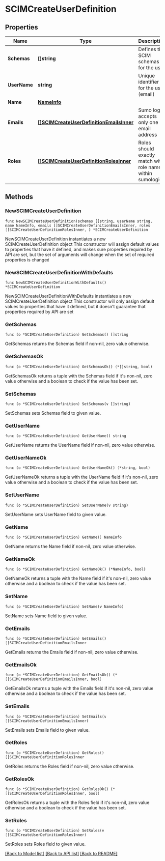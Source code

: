 # SCIMCreateUserDefinition

## Properties

Name | Type | Description | Notes
------------ | ------------- | ------------- | -------------
**Schemas** | **[]string** | Defines the SCIM schemas for the user | 
**UserName** | **string** | Unique identifier for the user (email) | 
**Name** | [**NameInfo**](NameInfo.md) |  | 
**Emails** | [**[]SCIMCreateUserDefinitionEmailsInner**](SCIMCreateUserDefinitionEmailsInner.md) | Sumo logic accepts only one email address | 
**Roles** | [**[]SCIMCreateUserDefinitionRolesInner**](SCIMCreateUserDefinitionRolesInner.md) | Roles should exactly match with role names within sumologic | 

## Methods

### NewSCIMCreateUserDefinition

`func NewSCIMCreateUserDefinition(schemas []string, userName string, name NameInfo, emails []SCIMCreateUserDefinitionEmailsInner, roles []SCIMCreateUserDefinitionRolesInner, ) *SCIMCreateUserDefinition`

NewSCIMCreateUserDefinition instantiates a new SCIMCreateUserDefinition object
This constructor will assign default values to properties that have it defined,
and makes sure properties required by API are set, but the set of arguments
will change when the set of required properties is changed

### NewSCIMCreateUserDefinitionWithDefaults

`func NewSCIMCreateUserDefinitionWithDefaults() *SCIMCreateUserDefinition`

NewSCIMCreateUserDefinitionWithDefaults instantiates a new SCIMCreateUserDefinition object
This constructor will only assign default values to properties that have it defined,
but it doesn't guarantee that properties required by API are set

### GetSchemas

`func (o *SCIMCreateUserDefinition) GetSchemas() []string`

GetSchemas returns the Schemas field if non-nil, zero value otherwise.

### GetSchemasOk

`func (o *SCIMCreateUserDefinition) GetSchemasOk() (*[]string, bool)`

GetSchemasOk returns a tuple with the Schemas field if it's non-nil, zero value otherwise
and a boolean to check if the value has been set.

### SetSchemas

`func (o *SCIMCreateUserDefinition) SetSchemas(v []string)`

SetSchemas sets Schemas field to given value.


### GetUserName

`func (o *SCIMCreateUserDefinition) GetUserName() string`

GetUserName returns the UserName field if non-nil, zero value otherwise.

### GetUserNameOk

`func (o *SCIMCreateUserDefinition) GetUserNameOk() (*string, bool)`

GetUserNameOk returns a tuple with the UserName field if it's non-nil, zero value otherwise
and a boolean to check if the value has been set.

### SetUserName

`func (o *SCIMCreateUserDefinition) SetUserName(v string)`

SetUserName sets UserName field to given value.


### GetName

`func (o *SCIMCreateUserDefinition) GetName() NameInfo`

GetName returns the Name field if non-nil, zero value otherwise.

### GetNameOk

`func (o *SCIMCreateUserDefinition) GetNameOk() (*NameInfo, bool)`

GetNameOk returns a tuple with the Name field if it's non-nil, zero value otherwise
and a boolean to check if the value has been set.

### SetName

`func (o *SCIMCreateUserDefinition) SetName(v NameInfo)`

SetName sets Name field to given value.


### GetEmails

`func (o *SCIMCreateUserDefinition) GetEmails() []SCIMCreateUserDefinitionEmailsInner`

GetEmails returns the Emails field if non-nil, zero value otherwise.

### GetEmailsOk

`func (o *SCIMCreateUserDefinition) GetEmailsOk() (*[]SCIMCreateUserDefinitionEmailsInner, bool)`

GetEmailsOk returns a tuple with the Emails field if it's non-nil, zero value otherwise
and a boolean to check if the value has been set.

### SetEmails

`func (o *SCIMCreateUserDefinition) SetEmails(v []SCIMCreateUserDefinitionEmailsInner)`

SetEmails sets Emails field to given value.


### GetRoles

`func (o *SCIMCreateUserDefinition) GetRoles() []SCIMCreateUserDefinitionRolesInner`

GetRoles returns the Roles field if non-nil, zero value otherwise.

### GetRolesOk

`func (o *SCIMCreateUserDefinition) GetRolesOk() (*[]SCIMCreateUserDefinitionRolesInner, bool)`

GetRolesOk returns a tuple with the Roles field if it's non-nil, zero value otherwise
and a boolean to check if the value has been set.

### SetRoles

`func (o *SCIMCreateUserDefinition) SetRoles(v []SCIMCreateUserDefinitionRolesInner)`

SetRoles sets Roles field to given value.



[[Back to Model list]](../README.md#documentation-for-models) [[Back to API list]](../README.md#documentation-for-api-endpoints) [[Back to README]](../README.md)


